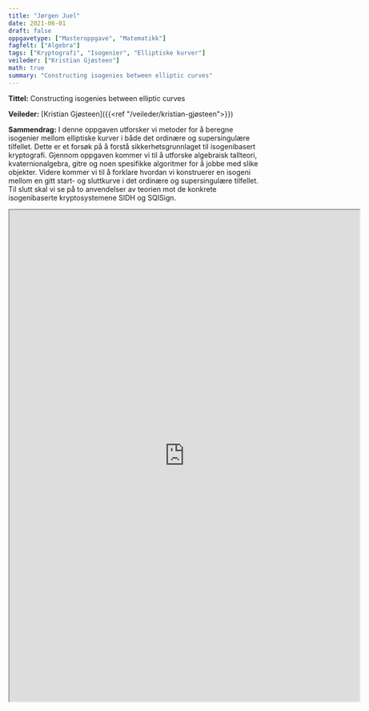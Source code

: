 ```yaml
---
title: "Jørgen Juel"
date: 2021-06-01
draft: false
oppgavetype: ["Masteroppgave", "Matematikk"]
fagfelt: ["Algebra"]
tags: ["Kryptografi", "Isogenier", "Elliptiske kurver"]
veileder: ["Kristian Gjøsteen"]
math: true
summary: "Constructing isogenies between elliptic curves"
---
```


**Tittel:** Constructing isogenies between elliptic curves

**Veileder:** [Kristian Gjøsteen]({{<ref "/veileder/kristian-gjøsteen">}})

**Sammendrag:** I denne oppgaven utforsker vi metoder for å beregne isogenier mellom elliptiske kurver i både det ordinære og supersingulære tilfellet. Dette er et forsøk på å forstå sikkerhetsgrunnlaget til isogenibasert kryptografi. Gjennom oppgaven kommer vi til å utforske algebraisk tallteori, kvaternionalgebra, gitre og noen spesifikke algoritmer for å jobbe med slike objekter. Videre kommer vi til å forklare hvordan vi konstruerer en isogeni mellom en gitt start- og sluttkurve i det ordinære og supersingulære tilfellet. Til slutt skal vi se på to anvendelser av teorien mot de konkrete isogenibaserte kryptosystemene SIDH og SQISign.


<iframe src="https://drive.google.com/file/d/1sRk90a28do9qGFnvJTjH75Vqi94TmD0x/preview" width="700" height="980" allow="autoplay"></iframe>

